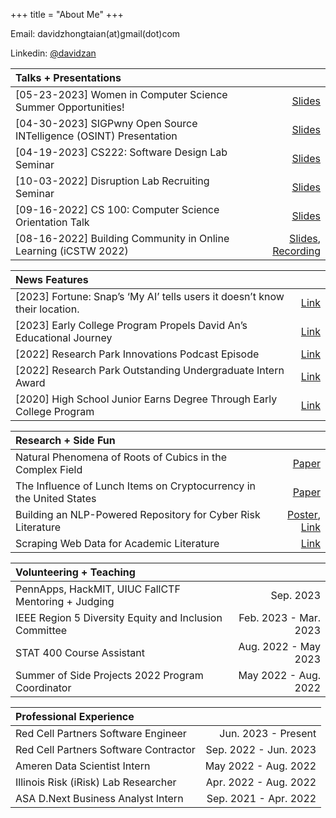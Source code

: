 +++
title = "About Me"
+++

Email: davidzhongtaian(at)gmail(dot)com

Linkedin: [@davidzan](https://www.linkedin.com/in/davidzan/)
<!-- - Twitter: [@davidzhongtai](https://twitter.com/davidzhongtai) -->

| Talks + Presentations ||
| :----------- | -----------: |
| [05-23-2023] Women in Computer Science Summer Opportunities!      | [Slides](/wcs.pdf)      |
|[04-30-2023] SIGPwny Open Source INTelligence (OSINT) Presentation| [Slides](/pwny.pdf)|
| [04-19-2023] CS222: Software Design Lab Seminar  | [Slides](/cs222.pdf)        |
|[10-03-2022] Disruption Lab Recruiting Seminar | [Slides](/dlab.pdf)|
| [09-16-2022] CS 100: Computer Science Orientation Talk|[Slides](/cs100.pdf)|
|[08-16-2022] Building Community in Online Learning (iCSTW 2022)|[Slides](/icstw.pdf), [Recording](https://mediaspace.illinois.edu/playlist/dedicated/269362552/1_uvpti661/1_ez05ctmp)|

| News Features ||
| :----------- | -----------: |
|[2023] Fortune: Snap’s ‘My AI’ tells users it doesn’t know their location.|[Link](https://fortune.com/2023/04/21/snap-chat-my-ai-lies-location-data-a-i-ethics/)|
|[2023] Early College Program Propels David An’s Educational Journey|[Link](https://westmoreland.edu/news/david-an-early-college-program.html)|
|[2022] Research Park Innovations Podcast Episode|[Link](https://podcasts.apple.com/us/podcast/celebrating-research-park-interns/id1557285742?i=1000588843218)|
|[2022] Research Park Outstanding Undergraduate Intern Award|[Link](https://researchpark.illinois.edu/article/excellence-recognized-at-2022-research-park-intern-awards/)|
|[2020] High School Junior Earns Degree Through Early College Program|[Link](https://westmoreland.edu/news/high-school-junior-earns-degree-through-westmorelands-early-college-program.html)|

| Research + Side Fun ||
| :----------- | -----------: |
|Natural Phenomena of Roots of Cubics in the Complex Field|[Paper](/paper.pdf)|
|The Influence of Lunch Items on Cryptocurrency in the United States|[Paper](/posts/bovik.md)|
|Building an NLP-Powered Repository for Cyber Risk Literature|[Poster](/research/draft1.pdf), [Link](/research/nlpsearch)|
|Scraping Web Data for Academic Literature|[Link](/research/uconnscrape)|

|Volunteering + Teaching||
| :----------- | -----------:|
| PennApps, HackMIT, UIUC FallCTF Mentoring + Judging | Sep. 2023 |
|IEEE Region 5 Diversity Equity and Inclusion Committee|Feb. 2023 - Mar. 2023|
|STAT 400 Course Assistant|Aug. 2022 - May 2023|
|Summer of Side Projects 2022 Program Coordinator |May 2022 - Aug. 2022|

|Professional Experience||
| :----------- |-----------:|
|Red Cell Partners Software Engineer|Jun. 2023 - Present|
|Red Cell Partners Software Contractor|Sep. 2022 - Jun. 2023|
|Ameren Data Scientist Intern|May 2022 - Aug. 2022|
|Illinois Risk (iRisk) Lab Researcher| Apr. 2022 - Aug. 2022 |
|ASA D.Next Business Analyst Intern | Sep. 2021 - Apr. 2022 |

  <!-- [[menu.main]]
    name = "Nav"
    url = "/sitemap"
    weight = 3 -->